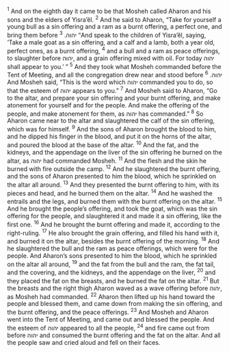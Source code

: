 <sup>1</sup> And on the eighth day it came to be that Mosheh called Aharon and his sons and the elders of Yisra’ĕl.
<sup>2</sup> And he said to Aharon, “Take for yourself a young bull as a sin offering and a ram as a burnt offering, a perfect one, and bring them before יהוה.
<sup>3</sup> “And speak to the children of Yisra’ĕl, saying, ‘Take a male goat as a sin offering, and a calf and a lamb, both a year old, perfect ones, as a burnt offering,
<sup>4</sup> and a bull and a ram as peace offerings, to slaughter before יהוה, and a grain offering mixed with oil. For today יהוה shall appear to you.’ ”
<sup>5</sup> And they took what Mosheh commanded before the Tent of Meeting, and all the congregation drew near and stood before יהוה.
<sup>6</sup> And Mosheh said, “This is the word which יהוה commanded you to do, so that the esteem of יהוה appears to you.”
<sup>7</sup> And Mosheh said to Aharon, “Go to the altar, and prepare your sin offering and your burnt offering, and make atonement for yourself and for the people. And make the offering of the people, and make atonement for them, as יהוה has commanded.”
<sup>8</sup> So Aharon came near to the altar and slaughtered the calf of the sin offering, which was for himself.
<sup>9</sup> And the sons of Aharon brought the blood to him, and he dipped his finger in the blood, and put it on the horns of the altar, and poured the blood at the base of the altar.
<sup>10</sup> And the fat, and the kidneys, and the appendage on the liver of the sin offering he burned on the altar, as יהוה had commanded Mosheh.
<sup>11</sup> And the flesh and the skin he burned with fire outside the camp.
<sup>12</sup> And he slaughtered the burnt offering, and the sons of Aharon presented to him the blood, which he sprinkled on the altar all around.
<sup>13</sup> And they presented the burnt offering to him, with its pieces and head, and he burned them on the altar.
<sup>14</sup> And he washed the entrails and the legs, and burned them with the burnt offering on the altar.
<sup>15</sup> And he brought the people’s offering, and took the goat, which was the sin offering for the people, and slaughtered it and made it a sin offering, like the first one.
<sup>16</sup> And he brought the burnt offering and made it, according to the right-ruling.
<sup>17</sup> He also brought the grain offering, and filled his hand with it, and burned it on the altar, besides the burnt offering of the morning.
<sup>18</sup> And he slaughtered the bull and the ram as peace offerings, which were for the people. And Aharon’s sons presented to him the blood, which he sprinkled on the altar all around,
<sup>19</sup> and the fat from the bull and the ram, the fat tail, and the covering, and the kidneys, and the appendage on the liver,
<sup>20</sup> and they placed the fat on the breasts, and he burned the fat on the altar.
<sup>21</sup> But the breasts and the right thigh Aharon waved as a wave offering before יהוה, as Mosheh had commanded.
<sup>22</sup> Aharon then lifted up his hand toward the people and blessed them, and came down from making the sin offering, and the burnt offering, and the peace offerings.
<sup>23</sup> And Mosheh and Aharon went into the Tent of Meeting, and came out and blessed the people. And the esteem of יהוה appeared to all the people,
<sup>24</sup> and fire came out from before יהוה and consumed the burnt offering and the fat on the altar. And all the people saw and cried aloud and fell on their faces.
